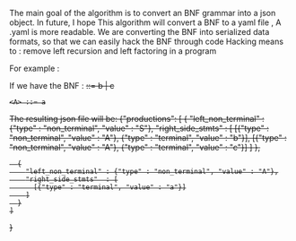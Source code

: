 The main goal of the algorithm is to convert an BNF grammar into a json object.
In future, I hope This algorithm will convert a BNF to a yaml file , A .yaml is more readable.
We are converting the BNF into serialized data formats, so that we can easily hack the BNF through code
Hacking means to : remove left recursion and left factoring in a program

For example :

  If we have the BNF :
    <S> ::= <A>b
         |  <A>c

    <A> ::= a

  The resulting json file will be:
  {"productions": [
      {
        "left_non_terminal" : {"type" : "non_terminal", "value" : "S"},
        "right_side_stmts"  : [
          [{"type" : "non_terminal", "value" : "A"}, {"type" : "terminal", "value" : "b"}],
          [{"type" : "non_terminal", "value" : "A"}, {"type" : "terminal", "value" : "c"}]
        ]
      },

      {
        "left_non_terminal" : {"type" : "non_terminal", "value" : "A"},
        "right_side_stmts"  : [
          [{"type" : "terminal", "value" : "a"}]
        ]
      }
    ]
  }
